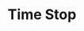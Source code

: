 ---
title: "Time Stop"
index:
  - time-stop
permalink: /spells/time-stop/
tags:
  - Spell
  - 9th Level
  - Transmutation
available_for:
  - Sorcerer
  - Wizard
level: "9th Level"
school: "Transmutation"
comp:
  - V
description: |
  You briefly stop the flow of time for everyone but yourself. No time passes for other creatures, while you take 1d4 + 1 turns in a row, during which you can use actions and move as normal.

  This spell ends if one of the actions you use during this period, or any effects that you create during this period, affects a creature other than you or an object being worn or carried by someone other than you. In addition, the spell ends if you move to a place more than 1,000 feet from the location where you cast it.
excerpt: "You briefly stop the flow of time for everyone but yourself."
source: "Basic Rules"
---
